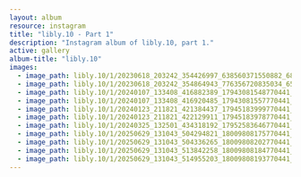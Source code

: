 ```yaml
---
layout: album
resource: instagram
title: "libly.10 - Part 1"
description: "Instagram album of libly.10, part 1."
active: gallery
album-title: "libly.10"
images:
  - image_path: libly.10/1/20230618_203242_354426997_638560371550882_687299540963452091_n.jpg
  - image_path: libly.10/1/20230618_203242_354864943_776356720835034_6551581981669035456_n.jpg
  - image_path: libly.10/1/20240107_133408_416882389_17943081548770441_7997670486323969425_n.jpg
  - image_path: libly.10/1/20240107_133408_416920485_17943081557770441_7664520747205639114_n.jpg
  - image_path: libly.10/1/20240123_211821_421384437_17945183999770441_2805027622263837799_n.jpg
  - image_path: libly.10/1/20240123_211821_422129911_17945183978770441_3879217243325493954_n.jpg
  - image_path: libly.10/1/20240325_132501_434318192_17952583646770441_2429214313593547023_n.jpg
  - image_path: libly.10/1/20250629_131043_504294821_18009808175770441_7768910833223318621_n.jpg
  - image_path: libly.10/1/20250629_131043_504336265_18009808202770441_9019058463455354761_n.jpg
  - image_path: libly.10/1/20250629_131043_513842258_18009808184770441_8243285633697676078_n.jpg
  - image_path: libly.10/1/20250629_131043_514955203_18009808193770441_2389265988761664480_n.jpg
---
```

